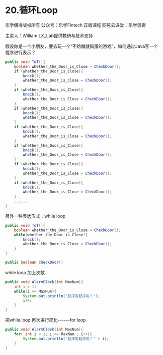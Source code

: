 

# 20.循环Loop

乐学偶得版权所有  公众号：乐学Fintech  正版课程 网易云课堂：乐学偶得 

主讲人：William  LX_Lab提供教研与技术支持



假设你是一个小朋友，要去玩一个“不给糖就捣蛋的游戏”，如何通过Java写一个程序进行表示？

```java
public void ToT(){
    boolean whether_the_Door_is_Close = CheckDoor();
    if (whether_the_Door_is_Close){
        knock();
        whether_the_Door_is_Close = CheckDoor();
    }
    if (whether_the_Door_is_Close){
        knock();
        whether_the_Door_is_Close = CheckDoor();
    }
    if (whether_the_Door_is_Close){
        knock();
        whether_the_Door_is_Close = CheckDoor();
    }
    if (whether_the_Door_is_Close){
        knock();
        whether_the_Door_is_Close = CheckDoor();
    }
    if (whether_the_Door_is_Close){
        knock();
        whether_the_Door_is_Close = CheckDoor();
    }
    if (whether_the_Door_is_Close){
        knock();
        whether_the_Door_is_Close = CheckDoor();
    }
    if (whether_the_Door_is_Close){
        knock();
        whether_the_Door_is_Close = CheckDoor();
    }
    ......
}
```



另外一种表达形式：while loop

```java
public void ToT(){
    boolean whether_the_Door_is_Close = CheckDoor();
    while(whether_the_Door_is_Close){
        knock();
        whether_the_Door_is_Close = CheckDoor();
    }
}

public boolean CheckDoor()
```

while loop 加上次数

```java
public void AlarmClock(int MaxNum){
    int i = 1;
    while(i <= MaxNum){
        System.out.println("起床啦起床啦！");
        i++;
    }
}
```

把while loop 再次进行简化------for loop

```java
public void AlarmClock(int MaxNum){
    for( int i = 1; i <= MaxNum ; i++){
        System.out.println("起床啦起床啦！" + i);
    }
}
```

